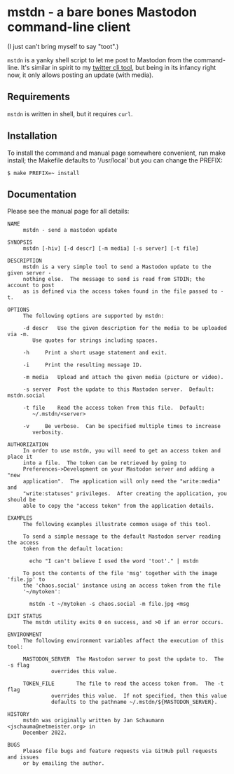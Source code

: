 mstdn - a bare bones Mastodon command-line client
=================================================

(I just can't bring myself to say "toot".)

`mstdn` is a yanky shell script to let me post to
Mastodon from the command-line.  It's similar in
spirit to my [twitter cli
tool](https://github.com/jschauma/tweet), but being
in its infancy right now, it only allows posting an
update (with media).

Requirements
------------
`mstdn` is written in shell, but it requires `curl`.


Installation
------------
To install the command and manual page somewhere
convenient, run make install; the Makefile defaults to
'/usr/local' but you can change the PREFIX:

```
$ make PREFIX=~ install
```

Documentation
-------------
Please see the manual page for all details:

```
NAME
     mstdn - send a mastodon update

SYNOPSIS
     mstdn [-hiv] [-d descr] [-m media] [-s server] [-t file]

DESCRIPTION
     mstdn is a very simple tool to send a Mastodon update to the given server -
     nothing else.  The message to send is read from STDIN; the account to post
     as is defined via the access token found in the file passed to -t.

OPTIONS
     The following options are supported by mstdn:

     -d descr	Use the given description for the media to be uploaded via -m.
		Use quotes for strings including spaces.

     -h		Print a short usage statement and exit.

     -i		Print the resulting message ID.

     -m media	Upload and attach the given media (picture or video).

     -s server	Post the update to this Mastodon server.  Default: mstdn.social

     -t file	Read the access token from this file.  Default:
		~/.mstdn/<server>

     -v		Be verbose.  Can be specified multiple times to increase
		verbosity.

AUTHORIZATION
     In order to use mstdn, you will need to get an access token and place it
     into a file.  The token can be retrieved by going to
     Preferences->Development on your Mastodon server and adding a "new
     application".  The application will only need the "write:media" and
     "write:statuses" privileges.  After creating the application, you should be
     able to copy the "access token" from the application details.

EXAMPLES
     The following examples illustrate common usage of this tool.

     To send a simple message to the default Mastodon server reading the access
     token from the default location:

	   echo "I can't believe I used the word 'toot'." | mstdn

     To post the contents of the file 'msg' together with the image 'file.jp' to
     the 'chaos.social' instance using an access token from the file
     '~/mytoken':

	   mstdn -t ~/mytoken -s chaos.social -m file.jpg <msg

EXIT STATUS
     The mstdn utility exits 0 on success, and >0 if an error occurs.

ENVIRONMENT
     The following environment variables affect the execution of this tool:

     MASTODON_SERVER  The Mastodon server to post the update to.  The -s flag
		      overrides this value.

     TOKEN_FILE	      The file to read the access token from.  The -t flag
		      overrides this value.  If not specified, then this value
		      defaults to the pathname ~/.mstdn/${MASTODON_SERVER}.

HISTORY
     mstdn was originally written by Jan Schaumann <jschauma@netmeister.org> in
     December 2022.

BUGS
     Please file bugs and feature requests via GitHub pull requests and issues
     or by emailing the author.
```
